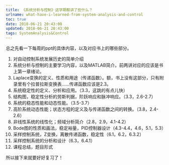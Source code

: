 ```yaml
---
title: 《系统分析与控制》这学期都讲了些什么？
urlname: what-have-i-learned-from-system-analysis-and-control
toc: true
date: 2018-06-21 20:43:00
updated: 2018-06-21 20:43:00
tags: SystemAnalysis&Control
---
```


总之先看一下每周的ppt的具体内容，以及对应书上的哪些部分。

1. 对自动控制系统发展历史的简单介绍
2. 系统分析与控制的主要学习内容，以及MATLAB简介。前两讲对应的应该是书上第一章绪论。
3. Laplace变换的定义、性质和用途（传递函数）。额，书上没有这部分，只有附录里有个拉普拉斯变换表……传递函数应该是2.3。
4. 系统稳定性的定义、分析和应用。（3.3，这跳的有点儿快）
5. 结构图，稳定性分析的劳斯判据，阶跃响应和脉冲响应。（3.3，2.6-2.7）
6. 系统的稳态性能和动态性能。（3.5-3.7）
7. 高阶系统动态性能；状态方程的定义及与传递函数之间的转换。（3.8，2.4-2.6）
8. 非线性系统的线性化；频域分析简介（2.8，2.9，4.1-4.2）
9. Bode图的性质和画法，稳定裕量，PID控制器设计（4.3-4.4，4.6，5.1，5.3）
10. 采样控制系统，Z变换，离散传递函数，稳定性（6.1，6.2，6.3.2）
11. 采样控制系统的分析和设计（6.3，6.4.1）
12. 课程总结，题目形式

所以接下来就要好好复习了！
